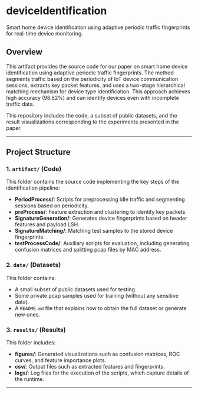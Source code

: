 # deviceIdentification
Smart home device identification using adaptive periodic traffic fingerprints for real-time device monitoring.
## Overview
This artifact provides the source code for our paper on smart home device identification using adaptive periodic traffic fingerprints. The method segments traffic based on the periodicity of IoT device communication sessions, extracts key packet features, and uses a two-stage hierarchical matching mechanism for device type identification. This approach achieves high accuracy (98.82%) and can identify devices even with incomplete traffic data.

This repository includes the code, a subset of public datasets, and the result visualizations corresponding to the experiments presented in the paper.

---

## Project Structure

### 1. `artifact/` (Code)
This folder contains the source code implementing the key steps of the identification pipeline:
- **PeriodProcess/**: Scripts for preprocessing idle traffic and segmenting sessions based on periodicity.
- **preProcess/**: Feature extraction and clustering to identify key packets.
- **SignatureGeneration/**: Generates device fingerprints based on header features and payload LSH.
- **SignatureMatching/**: Matching test samples to the stored device fingerprints.
- **testProcessCode/**: Auxiliary scripts for evaluation, including generating confusion matrices and splitting pcap files by MAC address.

### 2. `data/` (Datasets)
This folder contains:
- A small subset of public datasets used for testing.
- Some private pcap samples used for training (without any sensitive data).
- A `README.md` file that explains how to obtain the full dataset or generate new ones.

### 3. `results/` (Results)
This folder includes:
- **figures/**: Generated visualizations such as confusion matrices, ROC curves, and feature importance plots.
- **csv/**: Output files such as extracted features and fingerprints.
- **logs/**: Log files for the execution of the scripts, which capture details of the runtime.

---
